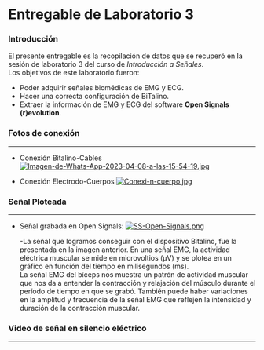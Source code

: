 # Entregable de Laboratorio 3
### Introducción
El presente entregable es la recopilación de datos que se recuperó en la sesión de laboratorio 3 del curso de *Introducción a Señales*.\
Los objetivos de este laboratorio fueron:
* Poder adquirir señales biomédicas de EMG y ECG.
* Hacer una correcta configuración de BiTalino.
* Extraer la información de EMG y ECG del software **Open Signals (r)evolution**.


### Fotos de conexión
---
* Conexión Bitalino-Cables
[![Imagen-de-Whats-App-2023-04-08-a-las-15-54-19.jpg](https://i.postimg.cc/NM5D3mZM/Imagen-de-Whats-App-2023-04-08-a-las-15-54-19.jpg)](https://postimg.cc/5YW8vY4d)

* Conexión Electrodo-Cuerpos
[![Conexi-n-cuerpo.jpg](https://i.postimg.cc/W3fks9c6/Conexi-n-cuerpo.jpg)](https://postimg.cc/9RZMpYMr)

### Señal Ploteada
---
* Señal grabada en Open Signals:
[![SS-Open-Signals.png](https://i.postimg.cc/D0Lqvtdk/SS-Open-Signals.png)](https://postimg.cc/4H4Kw2SB)

    -La señal que logramos conseguir con el dispositivo Bitalino, fue la presentada en la imagen anterior.
    En una señal EMG, la actividad eléctrica muscular se mide en microvoltios (µV) y se plotea en un gráfico en función del tiempo en milisegundos (ms).\
    La señal EMG del bíceps nos muestra un patrón de actividad muscular que nos da a entender la contracción y relajación del músculo durante el período de tiempo en que se grabó. También puede haber variaciones en la amplitud y frecuencia de la señal EMG que reflejen la intensidad y duración de la contracción muscular.

### Video de señal en silencio eléctrico
---

